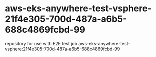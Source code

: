 # aws-eks-anywhere-test-vsphere-21f4e305-700d-487a-a6b5-688c4869fcbd-99
repository for use with E2E test job aws-eks-anywhere-test-vsphere:21f4e305-700d-487a-a6b5-688c4869fcbd-99
